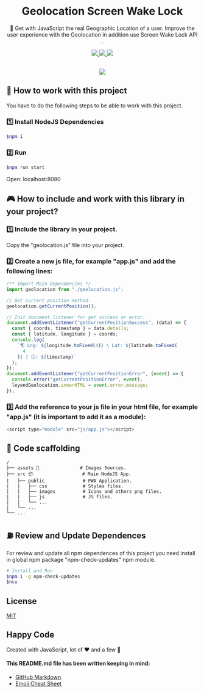 <h1 align="center">Geolocation Screen Wake Lock</h1>

<p align="center">📍 Get with JavaScript the real Geographic Location of a user. Improve the user experience with the Geolocation in addition use Screen Wake Lock API .</p>
<p align="center">
  <a title="MIT License" href="LICENSE.md">
    <img src="https://img.shields.io/github/license/gridsome/gridsome.svg?style=flat-square&label=License&colorB=6cc24a">
  </a>
  <a title="Twitter: JoseJ_PR" href="https://twitter.com/JoseJ_PR">
    <img src="https://img.shields.io/twitter/url?color=1991DA&label=Twitter%20%40JoseJ_PR&logo=twitter&logoColor=FFFFFF&style=flat-square&url=https%3A%2F%2Ftwitter.com%2FJoseJ_PR">
  </a>  
  <a title="Github: Sponsors" href="https://github.com/sponsors/JoseJPR">
    <img src="https://img.shields.io/twitter/url?color=032f62&label=Github%20Sponsors%20%40JoseJPR&logo=github&logoColor=FFFFFF&style=flat-square&url=https%3A%2F%2Fgithub.com%2Fsponsors%2FJoseJPR">
  </a>
  <br />
  <br />
</p>

<p align="center">
  <img src="./assets/demo.gif" />
</p>

## 📐 How to work with this project

You have to do the following steps to be able to work with this project.

### 1️⃣ Install NodeJS Dependencies

```bash
$npm i
```

### 2️⃣ Run

```bash
$npm run start
```

Open: localhost:8080

## 🎮 How to include and work with this library in your project?

### 1️⃣ Include the library in your project.

Copy the "geolocation.js" file into your project.

### 2️⃣ Create a new js file, for example "app.js" and add the following lines:

```js
/** Import Main Dependencies */
import geolocation from "./geolocation.js";

// Get current position method.
geolocation.getCurrentPosition();

// Init document listener for get success or error.
document.addEventListener("getCurrentPositionSuccess", (data) => {
  const { coords, timestamp } = data.details;
  const { latitude, longitude } = coords;
  console.log(
    `🌎 Lng: ${longitude.toFixed(4)} \ Lat: ${latitude.toFixed(
      4
    )} | 🕜: ${timestamp}`
  );
});
document.addEventListener("getCurrentPositionError", (event) => {
  console.error("getCurrentPositionError", event);
  leyendGeolocation.innerHTML = event.error.message;
});
```

### 3️⃣ Add the reference to your js file in your html file, for example "app.js" (it is important to add it as a module):

```js
<script type="module" src="js/app.js"></script>
```

## 📂 Code scaffolding

```any
/
├── assets 🌈               # Images Sources.
├── src 📦                  # Main NodeJS App.
|   ├── public              # PWA Application.
|   |   ├── css             # Styles files.
|   |   ├── images          # Icons and others png files.
|   |   ├── js              # JS files.
|   |   └── ...
|   └── ...
└── ...
```

## ⛽️ Review and Update Dependences

For review and update all npm dependences of this project you need install in global npm package "npm-check-updates" npm module.

```bash
# Install and Run
$npm i -g npm-check-updates
$ncu
```

## License

[MIT](LICENSE.md)

## Happy Code

Created with JavaScript, lot of ❤️ and a few 🍺

#### This README.md file has been written keeping in mind:

- [GitHub Markdown](https://guides.github.com/features/mastering-markdown/)
- [Emoji Cheat Sheet](https://www.webfx.com/tools/emoji-cheat-sheet/)
